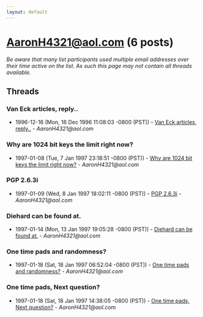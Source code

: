 ```yaml
---
layout: default
---
```


# AaronH4321@aol.com (6 posts)

_Be aware that many list participants used multiple email addresses over their time active on the list. As such this page may not contain all threads available._

## Threads

### Van Eck articles, reply..
+ 1996-12-16 (Mon, 16 Dec 1996 11:08:03 -0800 (PST)) - [Van Eck articles, reply..](/archive/1996/12/50bd7728a719786739faa9fcb2c791c02b29c831da185a6a4c69d5ac5bb61b2a) - _AaronH4321@aol.com_

### Why are 1024 bit keys the limit right now?
+ 1997-01-08 (Tue, 7 Jan 1997 23:18:51 -0800 (PST)) - [Why are 1024 bit keys the limit right now?](/archive/1997/01/12297081f9a7d908075bff2b0995e1142973e75820e71b60f04c58b58f8bb807) - _AaronH4321@aol.com_

### PGP 2.6.3i
+ 1997-01-09 (Wed, 8 Jan 1997 18:02:11 -0800 (PST)) - [PGP 2.6.3i](/archive/1997/01/6f73d1a193bbd88f7ed1c2c5baabbc2c016df72451ba1b3be6fa976801294c6e) - _AaronH4321@aol.com_

### Diehard can be found at.
+ 1997-01-14 (Mon, 13 Jan 1997 19:05:28 -0800 (PST)) - [Diehard can be found at.](/archive/1997/01/e77f5d6f1bfee9181f9435be1f6436ca0a2253c71828924352a8944df2a423d1) - _AaronH4321@aol.com_

### One time pads and randomness?
+ 1997-01-18 (Sat, 18 Jan 1997 06:52:04 -0800 (PST)) - [One time pads and randomness?](/archive/1997/01/ac2e638b03ed2933e3832b258f794f2c310ef7b2c7a77381033a37b64ae4dd5c) - _AaronH4321@aol.com_

### One time pads, Next question?
+ 1997-01-18 (Sat, 18 Jan 1997 14:38:05 -0800 (PST)) - [One time pads, Next question?](/archive/1997/01/628f3bb5a157aaf3426a83e3c8cda774c1dfb31057a61484da3a88c7f8ce5c03) - _AaronH4321@aol.com_

